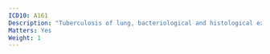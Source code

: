 ```yaml
---
ICD10: A161
Description: "Tuberculosis of lung, bacteriological and histological examination not done"
Matters: Yes
Weight: 1
---
```



